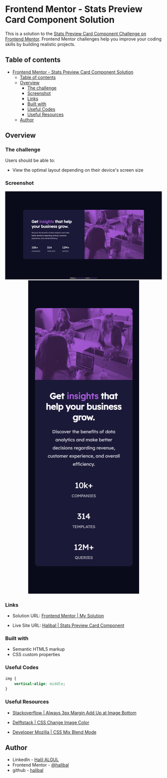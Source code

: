 # Frontend Mentor - Stats Preview Card Component Solution

This is a solution to the [Stats Preview Card Component Challenge on Frontend Mentor](https://www.frontendmentor.io/challenges/ping-single-column-coming-soon-page-5cadd051fec04111f7b848da/hub/ping-single-column-coming-soon-page-rJk2e6BIc). Frontend Mentor challenges help you improve your coding skills by building realistic projects.

## Table of contents

- [Frontend Mentor - Stats Preview Card Component Solution](#frontend-mentor---stats-preview-card-component-solution)
  - [Table of contents](#table-of-contents)
  - [Overview](#overview)
    - [The challenge](#the-challenge)
    - [Screenshot](#screenshot)
    - [Links](#links)
    - [Built with](#built-with)
    - [Useful Codes](#useful-codes)
    - [Useful Resources](#useful-resources)
  - [Author](#author)

## Overview

### The challenge

Users should be able to:

- View the optimal layout depending on their device's screen size

### Screenshot

<p align="center">
 <img src="./images/desktop_version.png">
 <img src="./images/mobile_version.png">
</p>

### Links

- Solution URL: [Frontend Mentor | My Solution](https://www.frontendmentor.io/solutions/ping-single-column-coming-soon-page-with-html-css-js-r1vIGfdIq)
  
- Live Site URL: [Halibal | Stats Preview Card Component](https://halibal.github.io/ping-single-column-coming-soon-page/)

### Built with

- Semantic HTML5 markup
- CSS custom properties

### Useful Codes

```CSS
img {
    vertical-align: middle;
}
```

### Useful Resources

- [Stackoverflow | Always 3px Margin Add Up at Image Bottom](https://stackoverflow.com/questions/10844205/html-5-strange-img-always-adds-3px-margin-at-bottom)

- [Delftstack | CSS Change Image Color](https://www.delftstack.com/howto/css/css-change-image-color/#:~:text=We%20can%20change%20the%20image,without%20forming%20an%20actual%20shadow.)

- [Developer Mozilla | CSS Mix Blend Mode](https://developer.mozilla.org/en-US/docs/Web/CSS/mix-blend-mode?retiredLocale=tr)

## Author

- LinkedIn - [Halil ALGUL](https://www.linkedin.com/in/halilagul/)
- Frontend Mentor - [@halibal](https://www.frontendmentor.io/profile/halibal)
- github - [halibal](https://github.com/halibal)
